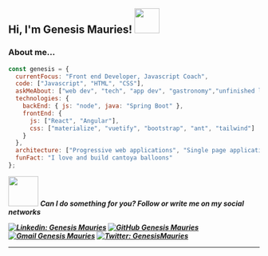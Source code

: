 <h2>Hi, I'm Genesis Mauries! <img src="https://media.giphy.com/media/I1yVRt6aBQMeVkSS6z/giphy.gif" width="50"> </h2>


### About me...  

```javascript
const genesis = {
  currentFocus: "Front end Developer, Javascript Coach",
  code: ["Javascript", "HTML", "CSS"],
  askMeAbout: ["web dev", "tech", "app dev", "gastronomy","unfinished loves"],
  technologies: {
    backEnd: { js: "node", java: "Spring Boot" },
    frontEnd: {
      js: ["React", "Angular"],
      css: ["materialize", "vuetify", "bootstrap", "ant", "tailwind"]
    }
  },
  architecture: ["Progressive web applications", "Single page applications"],
  funFact: "I love and build cantoya balloons"
};
```
<p>
  <img src="https://media.giphy.com/media/CKSm2wlXnCu2scSTjb/giphy.gif" width="60"> <em><b>Can I do something for you? Follow or write me on my social networks</b</em>
</p> 

[![Linkedin: Genesis Mauries](https://img.shields.io/badge/-genesismauries-blue?style=flat-square&logo=Linkedin&logoColor=white&link=https://www.linkedin.com/in/genesismauries/)](https://www.linkedin.com/in/genesismauries/)
[![GitHub Genesis Mauries](https://img.shields.io/github/followers/genesismauries?label=follow&style=social)](https://github.com/genesismauries)
[![Gmail Genesis Mauries](https://img.shields.io/badge/-Gmail-red)](mailto:genesismauries@gmail.com)
[![Twitter: GenesisMauries](https://img.shields.io/twitter/follow/exosky_06?style=social)](https://twitter.com/exosky_06)
  


---
